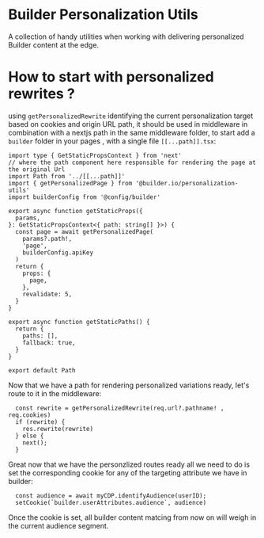 # Builder Personalization Utils
A collection of handy utilities when working with delivering personalized Builder content at the edge.

# How to start with personalized rewrites ? 

using `getPersonalizedRewrite` identifying the current personalization target based on cookies and origin URL path, it should be used in middleware in combination with a nextjs path in the same middleware folder, to start add a `builder` folder in your pages , with a single file `[[...path]].tsx`:

```
import type { GetStaticPropsContext } from 'next'
// where the path component here responsible for rendering the page at the original Url
import Path from '../[[...path]]'
import { getPersonalizedPage } from '@builder.io/personalization-utils'
import builderConfig from '@config/builder'

export async function getStaticProps({
  params,
}: GetStaticPropsContext<{ path: string[] }>) {
  const page = await getPersonalizedPage(
    params?.path!,
    'page',
    builderConfig.apiKey
  )
  return {
    props: {
      page,
    },
    revalidate: 5,
  }
}

export async function getStaticPaths() {
  return {
    paths: [],
    fallback: true,
  }
}

export default Path
```
Now that we have a path for rendering personalized variations ready, let's route to it in the middleware:
```
  const rewrite = getPersonalizedRewrite(req.url?.pathname! , req.cookies)
  if (rewrite) {
    res.rewrite(rewrite)
  } else {
    next();
  }

```

Great now that we have the personzlized routes ready all we need to do is set the corresponding cookie for any of the targeting attribute we have in builder:
```
  const audience = await myCDP.identifyAudience(userID);
  setCookie(`builder.userAttributes.audience`, audience)
```
Once the cookie is set, all builder content matcing from now on will weigh in the current audience segment.





